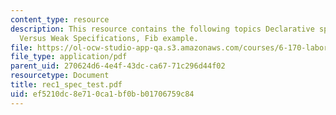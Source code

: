 ```yaml
---
content_type: resource
description: This resource contains the following topics Declarative specs, Strong
  Versus Weak Specifications, Fib example.
file: https://ol-ocw-studio-app-qa.s3.amazonaws.com/courses/6-170-laboratory-in-software-engineering-fall-2005/ef5210dc8e710ca1bf0bb01706759c84_rec1_spec_test.pdf
file_type: application/pdf
parent_uid: 270624d6-4e4f-43dc-ca67-71c296d44f02
resourcetype: Document
title: rec1_spec_test.pdf
uid: ef5210dc-8e71-0ca1-bf0b-b01706759c84
---
```

